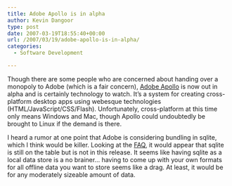 ```yaml
---
title: Adobe Apollo is in alpha
author: Kevin Dangoor
type: post
date: 2007-03-19T18:55:40+00:00
url: /2007/03/19/adobe-apollo-is-in-alpha/
categories:
  - Software Development

---
```

Though there are some people who are concerned about handing over a monopoly to Adobe (which is a fair concern), [Adobe Apollo][1] is now out in alpha and is certainly technology to watch. It&#8217;s a system for creating cross-platform desktop apps using webesque technologies (HTML/JavaScript/CSS/Flash). Unfortunately, cross-platform at this time only means Windows and Mac, though Apollo could undoubtedly be brought to Linux if the demand is there.

I heard a rumor at one point that Adobe is considering bundling in sqlite, which I think would be killer. Looking at the [FAQ][2], it would appear that sqlite is still on the table but is not in this release. It seems like having sqlite as a local data store is a no brainer&#8230; having to come up with your own formats for all offline data you want to store seems like a drag. At least, it would be for any moderately sizeable amount of data.

 [1]: http://labs.adobe.com/downloads/apolloruntime.html
 [2]: http://labs.adobe.com/wiki/index.php/Apollo:developerfaq#Will_Apollo_include_an_embedded_database_that_applications_can_access.3F
